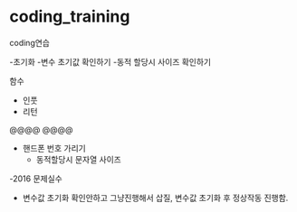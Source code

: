 # coding_training
coding연습 

-초기화
 -변수 초기값 확인하기 
 -동적 할당시 사이즈 확인하기

함수
- 인풋
- 리턴




@@@@  @@@@
- 핸드폰 번호 가리기
  - 동적할당시 문자열 사이즈  


-2016 문제실수 
 - 변수값 초기화 확인안하고 그냥진행해서 삽질, 변수값 초기화 후 정상작동 진행함.
 
 
